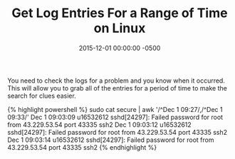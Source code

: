 ﻿---
layout: post
title:  Get Log Entries For a Range of Time on Linux
date:   2015-12-01 00:00:00 -0500
categories: IT
---







You need to check the logs for a problem and you know when it occurred. This will allow you to grab all of the entries for a period of time to make the search for clues easier.

{% highlight powershell %}
sudo cat secure | awk '/^Dec  1 09:27/,/^Dec  1 09:33/'
Dec  1 09:03:09 u16532612 sshd[24297]: Failed password for root from 43.229.53.54 port 43335 ssh2
Dec  1 09:03:12 u16532612 sshd[24297]: Failed password for root from 43.229.53.54 port 43335 ssh2
Dec  1 09:03:14 u16532612 sshd[24297]: Failed password for root from 43.229.53.54 port 43335 ssh2
{% endhighlight %}


